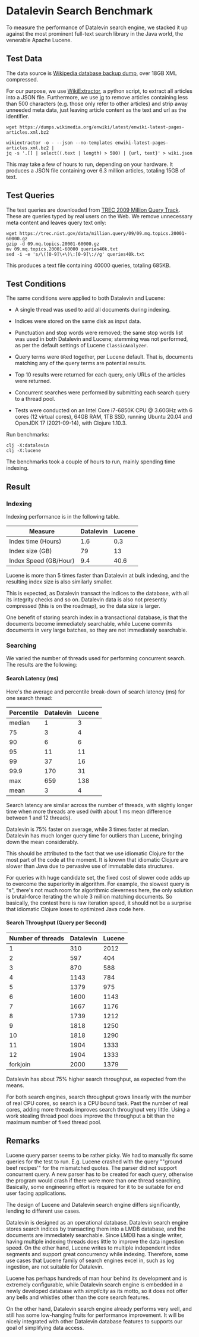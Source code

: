 # Datalevin Search Benchmark

To measure the performance of Datalevin search engine, we stacked it up against
the most prominent full-text search library in the Java world, the venerable
Apache Lucene.

## Test Data

The data source is [Wikipedia database backup dump](https://dumps.wikimedia.org/enwiki/latest/enwiki-latest-pages-articles.xml.bz2), over 18GB XML compressed.

For our purpose, we use
[WikiExtractor](https://github.com/attardi/wikiextractor), a python script, to
extract all articles into a JSON file. Furthermore, we use
[jq](https://stedolan.github.io/jq/) to remove articles containing less than 500
characters (e.g. those only refer to other articles) and strip away unneeded
meta data, just leaving article content as the text and url as the identifier.

```console
wget https://dumps.wikimedia.org/enwiki/latest/enwiki-latest-pages-articles.xml.bz2

wikiextractor -o - --json --no-templates enwiki-latest-pages-articles.xml.bz2 |
jq -s '.[] | select((.text | length) > 500) | {url, text}' > wiki.json

```
This may take a few of hours to run, depending on your hardware. It produces a JSON
file containing over 6.3 million articles, totaling 15GB of text.

## Test Queries

The test queries are downloaded from [TREC 2009 Million Query
Track](https://trec.nist.gov/data/million.query09.html). These are queries
typed by real users on the Web. We remove unnecessary meta content and leaves
query text only:

```console
wget https://trec.nist.gov/data/million.query/09/09.mq.topics.20001-60000.gz
gzip -d 09.mq.topics.20001-60000.gz
mv 09.mq.topics.20001-60000 queries40k.txt
sed -i -e 's/\([0-9]\+\)\:[0-9]\://g' queries40k.txt
```
This produces a text file containing 40000 queries, totaling 685KB.

## Test Conditions

The same conditions were applied to both Datalevin and Lucene:

* A single thread was used to add all documents during indexing.

* Indices were stored on the same disk as input data.

* Punctuation and stop words were removed; the same stop words list was used in
  both Datalevin and Lucene; stemming was not performed, as per the
  default settings of Lucene `ClassicAnalyzer`.

* Query terms were `OR`ed together, per Lucene default. That is, documents matching
  any of the query terms are potential results.

* Top 10 results were returned for each query, only URLs of the articles were returned.

* Concurrent searches were performed by submitting each search query to a thread pool.

* Tests were conducted on an Intel Core i7-6850K CPU @ 3.60GHz with 6 cores (12
  virtual cores), 64GB RAM, 1TB SSD, running Ubuntu 20.04 and OpenJDK 17
  (2021-09-14), with Clojure 1.10.3.

Run benchmarks:

```
clj -X:datalevin
clj -X:lucene
```

The benchmarks took a couple of hours to run, mainly spending time indexing.

## Result

### Indexing

Indexing performance is in the following table.

|Measure   | Datalevin | Lucene |
|----|--------|--------|
| Index time (Hours)  | 1.6  | 0.3  |
| Index size (GB)  | 79  |  13      |
| Index Speed (GB/Hour)  | 9.4  |  40.6      |

Lucene is more than 5 times faster than Datalevin at bulk indexing, and the resulting
index size is also similarly smaller.

This is expected, as Datalevin transact the indices to the database,
with all its integrity checks and so on. Datalevin data is also not presently
compressed (this is on the roadmap), so the data size is larger.

One benefit of storing search index in a transactional database, is that the
documents become immediately searchable, while Lucene commits documents in very
large batches, so they are not immediately searchable.

### Searching

We varied the number of threads used for performing concurrent search. The
results are the following:

#### Search Latency (ms)

Here's the average and percentile break-down of search latency (ms) for one
search thread:

|Percentile | Datalevin | Lucene |
|----|--------|--------|
|median | 1 | 3 |
|75 |3 |    4           |
|90 |6 |  6            |
|95 |11 |  11      |
|99 |37 |   16           |
|99.9 |170 |  31            |
|max |659 | 138 |
|mean | 3 |    4  |

Search latency are similar across the number of threads, with slightly longer
time when more threads are used (with about 1 ms mean difference between 1 and
12 threads).

Datalevin is 75% faster on average, while 3 times faster at median. Datalevin
has much longer query time for outliers than Lucene, bringing down the mean
considerably.

This should be attributed to the fact that we use idiomatic Clojure for the most
part of the code at the moment. It is known that idiomatic Clojure are slower
than Java due to pervasive use of immutable data structures.

For queries with huge candidate set, the fixed cost of slower code adds up to
overcome the superiority in algorithm. For example, the slowest query is
"s", there's not much room for algorithmic cleverness here, the only
solution is brutal-force iterating the whole 3 million matching documents. So
basically, the contest here is raw iteration speed, it should not be a surprise
that idiomatic Clojure loses to optimized Java code here.

#### Search Throughput (Query per Second)

|Number of threads | Datalevin | Lucene |
|----|--------|--------|
|1 |310 | 2012 |
|2 |597 |    404           |
|3 |870 |  588            |
|4 |1143 |  784      |
|5 |1379 |   975           |
|6 |1600 |  1143            |
|7 |1667 | 1176 |
|8 |1739 |    1212           |
|9 |1818 |  1250            |
|10 |1818 |  1290      |
|11 |1904 |   1333           |
|12 |1904 | 1333       |
|forkjoin |2000 | 1379       |

Datalevin has about 75% higher search throughput, as expected from the means.

For both search engines, search throughput grows linearly with the
number of real CPU cores, so search is a CPU bound task. Past the number of real
cores, adding more threads improves search throughput very little. Using a work
stealing thread pool does improve the throughput a bit than the maximum number of
fixed thread pool.

## Remarks

Lucene query parser seems to be rather picky. We had to manually fix some
queries for the test to run. E.g. Lucene crashed with the query "\"ground beef
recipes\'" for the mismatched quotes. The parser did not support concurrent
query. A new parser has to be created for each query, otherwise the program
would crash if there were more than one thread searching. Basically, some engineering
effort is required for it to be suitable for end user facing applications.

The design of Lucene and Datalevin search engine differs significantly, lending
to different use cases.

Datalevin is designed as an operational database. Datalevin search engine stores
search indices by transacting them into a LMDB database, and the documents are
immediately searchable. Since LMDB has a single writer, having
multiple indexing threads does little to improve the data ingestion speed. On
the other hand, Lucene writes to multiple independent index segments and support great
concurrency while indexing. Therefore, some use cases that Lucene family of
search engines excel in, such as log ingestion, are not suitable for Datalevin.

Lucene has perhaps hundreds of man hour behind its development and is extremely
configurable, while Datalevin search engine is embedded in a newly developed
database with *simplicity* as its motto, so it does not offer any bells and
whistles other than the core search features.

On the other hand, Datalevin search engine already performs very well, and still
has some low-hanging fruits for performance improvement. It will be nicely
integrated with other Datalevin database features to supports our goal of
simplifying data access.
